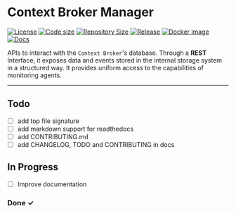 # Context Broker Manager

[![License](https://img.shields.io/github/license/guard-project/cb-manager)](https://github.com/guard-project/cb-manager/blob/master/LICENSE)
[![Code size](https://img.shields.io/github/languages/code-size/guard-project/cb-manager?color=red&logo=github)](https://github.com/guard-project/cb-manager)
[![Repository Size](https://img.shields.io/github/repo-size/guard-project/cb-manager?color=red&logo=github)](https://github.com/guard-project/cb-manager)
[![Release](https://img.shields.io/github/v/tag/guard-project/cb-manager?label=release&logo=github)](https://github.com/guard-project/cb-manager/releases)
[![Docker image](https://img.shields.io/docker/image-size/guardproject/cb-manager?label=image&logo=docker)](https://hub.docker.com/repository/docker/guardproject/cb-manager)
[![Docs](https://readthedocs.org/projects/guard-cb-manager/badge/?version=latest)](https://guard-cb-manager.readthedocs.io)

APIs to interact with the ``Context Broker``'s database. Through a **REST** Interface, it exposes data and events stored in the internal storage system in a structured way. It provides uniform access to the capabilities of monitoring agents.

---

## Todo

- [ ] add top file signature
- [ ] add markdown support for readthedocs
- [ ] add CONTRIBUTING.md
- [ ] add CHANGELOG, TODO and CONTRIBUTING in docs

## In Progress

- [ ] Improve documentation

### Done ✓
